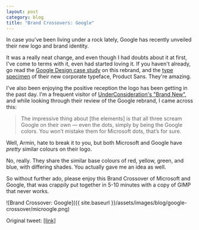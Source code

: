 ```yaml
---
layout: post
category: blog
title: "Brand Crossovers: Google"
---
```


In case you've been living under a rock lately, Google has recently unveiled their new logo and brand identity.

It was a really neat change, and even though I had doubts about it at first, I've come to terms with it, even had started loving it. If you haven't already, go read the [Google Design case study](https://design.google.com/articles/evolving-the-google-identity/) on this rebrand, and the [type specimen](https://storage.googleapis.com/g-design/static/product-sans-specimen.pdf) of their new corporate typeface, Product Sans. They're amazing.

I've also been enjoying the positive reception the logo has been getting in the past day. I'm a frequent visitor of [UnderConsideration's "Brand New"](http://www.underconsideration.com/brandnew/), and while looking through their review of the Google rebrand, I came across this:

>The impressive thing about [the elements] is that all three scream Google on their own — even the dots, simply by being the Google colors. You won’t mistake them for Microsoft dots, that’s for sure.

Well, Armin, hate to break it to you, but both Microsoft and Google have *pretty* similar colours on their logo.

No, really. They share the similar base colours of red, yellow, green, and blue, with differing shades. You actually gave me an idea as well.

So without further ado, please enjoy this Brand Crossover of Microsoft and Google, that was crappily put together in 5-10 minutes with a copy of GIMP that never works.

![Brand Crossover: Google]({{ site.baseurl }}/assets/images/blog/google-crossover/microogle.png)

Original tweet: [\[link\]](https://twitter.com/resir014/status/638759027367800832)
